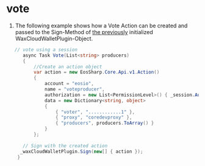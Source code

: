 # vote 

1. The following example shows how a Vote Action can be created and passed to the Sign-Method of [the previously](https://liquiidio.gitbook.io/unity-plugin-suite/v/wcwunity/examples/example_a) initialized WaxCloudWalletPlugin-Object.

```csharp
   // vote using a session
      async Task Vote(List<string> producers)
      {
          //Create an action object
          var action = new EosSharp.Core.Api.v1.Action()
          {
              account = "eosio",
              name = "voteproducer",
              authorization = new List<PermissionLevel>() { _session.Auth },
              data = new Dictionary<string, object>
              {
                  { "voter", "............1" },
                  { "proxy", "coredevproxy" },
                  { "producers", producers.ToArray() }
              }
          };
		
	  // Sign with the created action
	 _waxCloudWalletPlugin.Sign(new[] { action });
	}
```
